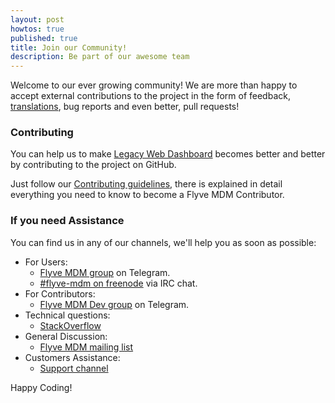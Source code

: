 ```yaml
---
layout: post
howtos: true
published: true
title: Join our Community!
description: Be part of our awesome team
---
```


Welcome to our ever growing community! We are more than happy to accept external contributions to the project in the form of feedback, [translations](http://flyve.org/legacy-web-dashboard/howtos/contribute-translating), bug reports and even better, pull requests!

### Contributing

You can help us to make [Legacy Web Dashboard](https://github.com/flyve-mdm/legacy-web-dashboard/) becomes better and better by contributing to the project on GitHub.

Just follow our [Contributing guidelines](https://github.com/flyve-mdm/legacy-web-dashboard/blob/develop/.github/CONTRIBUTING.md), there is explained in detail everything you need to know to become a Flyve MDM Contributor.

### If you need Assistance

You can find us in any of our channels, we'll help you as soon as possible:

* For Users:
  * [Flyve MDM group](https://t.me/flyvemdm) on Telegram.
  * [#flyve-mdm on freenode](http://webchat.freenode.net/?channels=flyve-mdm) via IRC chat.
* For Contributors:
  * [Flyve MDM Dev group](https://t.me/flyvemdmdev) on Telegram.
* Technical questions:
  * [StackOverflow](http://stackoverflow.com/)
* General Discussion:
  * [Flyve MDM mailing list](http://mail.ow2.org/wws/info/flyve-mdm-dev)
* Customers Assistance:
  * [Support channel](https://support.teclib.com/)

Happy Coding!